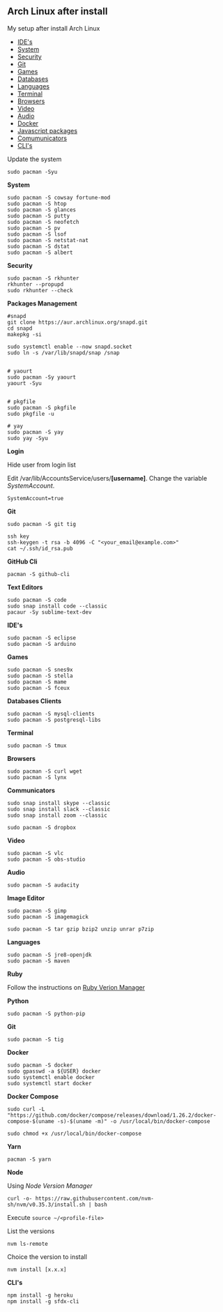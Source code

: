 ## Arch Linux after install
My setup after install Arch Linux

- [IDE's](#ides)
- [System](#system)
- [Security](#security)
- [Git](#git)
- [Games](#games)
- [Databases](#databases)
- [Languages](#languages)
- [Terminal](#terminal)
- [Browsers](#browser)
- [Video](#video)
- [Audio](#audio)
- [Docker](#docker)
- [Javascript packages](#jspackage)
- [Comumunicators](#communicators)
- [CLI's](#cli)


<a id="system"></a>
Update the system
```shell
sudo pacman -Syu
```

<a id="system"></a>
**System**
```shell
sudo pacman -S cowsay fortune-mod
sudo pacman -S htop
sudo pacman -S glances
sudo pacman -S putty
sudo pacman -S neofetch
sudo pacman -S pv
sudo pacman -S lsof
sudo pacman -S netstat-nat
sudo pacman -S dstat
sudo pacman -S albert
```

<a id="security"></a>
**Security**
```shell
sudo pacman -S rkhunter
rkhunter --propupd
sudo rkhunter --check
```

<a id="packages"></a>
**Packages Management**
```shell
#snapd
git clone https://aur.archlinux.org/snapd.git
cd snapd
makepkg -si

sudo systemctl enable --now snapd.socket
sudo ln -s /var/lib/snapd/snap /snap


# yaourt
sudo pacman -Sy yaourt
yaourt -Syu


# pkgfile
sudo pacman -S pkgfile
sudo pkgfile -u

# yay
sudo pacman -S yay
sudo yay -Syu
```

**Login**

Hide user from login list

Edit /var/lib/AccountsService/users/**[username]**. Change the variable _SystemAccount_.
```
SystemAccount=true
```
<a id="git"></a>
**Git**
```
sudo pacman -S git tig

ssh key
ssh-keygen -t rsa -b 4096 -C "<your_email@example.com>"
cat ~/.ssh/id_rsa.pub
```

**GitHub Cli**
```shell
pacman -S github-cli
```

**Text Editors**
```
sudo pacman -S code
sudo snap install code --classic
pacaur -Sy sublime-text-dev
```

<a id="ides"></a>
**IDE's**
```
sudo pacman -S eclipse
sudo pacman -S arduino
```

<a id="games"></a>
**Games**
```shell
sudo pacman -S snes9x
sudo pacman -S stella
sudo pacman -S mame
sudo pacman -S fceux
```

<a id="databases"></a>
**Databases Clients**
```
sudo pacman -S mysql-clients
sudo pacman -S postgresql-libs
```

<a id="terminal"></a>
**Terminal**
```
sudo pacman -S tmux
```

<a id="browser"></a>
**Browsers**
```shell
sudo pacman -S curl wget
sudo pacman -S lynx
```

<a id="communicators"></a>
**Communicators**
```shell
sudo snap install skype --classic 
sudo snap install slack --classic 
sudo snap install zoom --classic 
```

```shell
sudo pacman -S dropbox 
```

<a id="video"></a>
**Video**
```shell
sudo pacman -S vlc
sudo pacman -S obs-studio
```

<a id="audio"></a>
**Audio**
```shell
sudo pacman -S audacity
```

**Image Editor**
```
sudo pacman -S gimp
sudo pacman -S imagemagick
```

```
sudo pacman -S tar gzip bzip2 unzip unrar p7zip
```

**Languages**
```
sudo pacman -S jre8-openjdk
sudo pacman -S maven
```

**Ruby**

Follow the instructions on [Ruby Verion Manager](https://rvm.io/rvm/install)


**Python**
```
sudo pacman -S python-pip
```

**Git**
```
sudo pacman -S tig
```

<a id="docker"></a>
**Docker**
```shell
sudo pacman -S docker
sudo gpasswd -a ${USER} docker
sudo systemctl enable docker
sudo systemctl start docker
```

**Docker Compose**
```shell
sudo curl -L "https://github.com/docker/compose/releases/download/1.26.2/docker-compose-$(uname -s)-$(uname -m)" -o /usr/local/bin/docker-compose

sudo chmod +x /usr/local/bin/docker-compose
```

<a id="jspackage"></a>
**Yarn**
```shell
pacman -S yarn
```

**Node**

Using _Node Version Manager_
```shell
curl -o- https://raw.githubusercontent.com/nvm-sh/nvm/v0.35.3/install.sh | bash
```

Execute  `source ~/<profile-file>`

List the versions
```
nvm ls-remote
```

Choice the version to install
```
nvm install [x.x.x]
```

<a id="cli"></a>
**CLI's**
```shell
npm install -g heroku
npm install -g sfdx-cli
```

